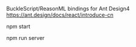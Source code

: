 BuckleScript/ReasonML bindings for Ant Design4
https://ant.design/docs/react/introduce-cn

npm start

npm run server

